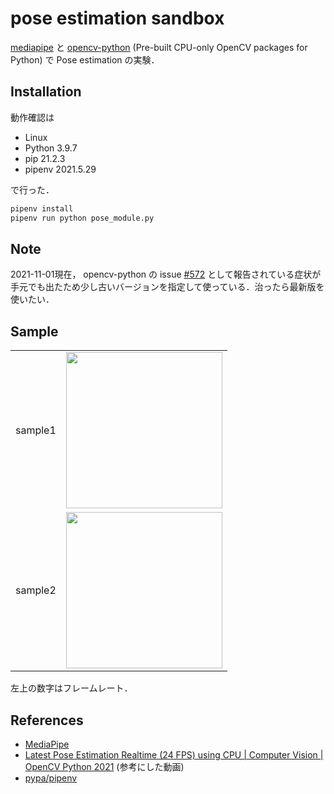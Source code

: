 # pose estimation sandbox

[mediapipe](https://github.com/google/mediapipe) と [opencv-python](https://github.com/opencv/opencv-python) (Pre-built CPU-only OpenCV packages for Python) で Pose estimation の実験．

## Installation

動作確認は

- Linux
- Python 3.9.7
- pip 21.2.3
- pipenv 2021.5.29

で行った．

```bash
pipenv install
pipenv run python pose_module.py
```

## Note

2021-11-01現在， opencv-python の issue [#572](https://github.com/opencv/opencv-python/issues/572) として報告されている症状が手元でも出たため少し古いバージョンを指定して使っている．治ったら最新版を使いたい．

## Sample

|||
---|:---:
sample1|<img src="./assets/pose_estimation_sample1x.jpg" height="250" />
sample2|<img src="./assets/pose_estimation_sample2x.jpg" height="250" />

左上の数字はフレームレート．

## References

- [MediaPipe](https://google.github.io/mediapipe/)
- [Latest Pose Estimation Realtime (24 FPS) using CPU | Computer Vision | OpenCV Python 2021](https://youtu.be/brwgBf6VB0I) (参考にした動画)
- [pypa/pipenv](https://github.com/pypa/pipenv)